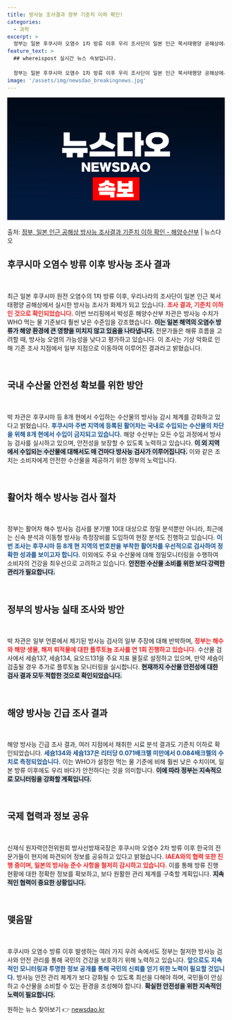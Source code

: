 ```yaml
---
title: 방사능 조사결과 정부 기준치 이하 확인!
categories:
  - 과학
excerpt: >
  정부는 일본 후쿠시마 오염수 1차 방류 이후 우리 조사단이 일본 인근 북서태평양 공해상에서 실시한 방사능 조…
feature_text: >
  ## whereispost 실시간 뉴스 속보입니다.

  정부는 일본 후쿠시마 오염수 1차 방류 이후 우리 조사단이 일본 인근 북서태평양 공해상에서 실시한 방사능 조…
image: '/assets/img/newsdao_breakingnews.jpg'
---
```


![뉴스다오 속보](/assets/img/newsdao_breakingnews.jpg)

<p>출처: <a href="https://newsdao.kr/2219" rel="dofollow">정부, 일본 인근 공해상 방사능 조사결과 기준치 이하 확인 - 해양수산부</a> | 뉴스다오</p>

<h2 data-ke-size="size26">후쿠시마 오염수 방류 이후 방사능 조사 결과</h2>

<p data-ke-size="size16">&nbsp;</p>
최근 일본 후쿠시마 원전 오염수의 1차 방류 이후, 우리나라의 조사단이 일본 인근 북서태평양 공해상에서 실시한 방사능 조사가 화제가 되고 있습니다. <b><span style="color: #ee2323;">조사 결과, 기준치 이하인 것으로 확인되었습니다.</span></b> 이번 브리핑에서 박성훈 해양수산부 차관은 방사능 수치가 WHO 먹는 물 기준보다 훨씬 낮은 수준임을 강조했습니다. <b><span style="background-color: #21538527;">이는 일본 해역의 오염수 방류가 해양 환경에 큰 영향을 미치지 않고 있음을 나타냅니다.</span></b> 전문가들은 해류 흐름을 고려할 때, 방사능 오염의 가능성을 낮다고 평가하고 있습니다. 이 조사는 기상 악화로 인해 기존 조사 지점에서 일부 지점으로 이동하여 이루어진 결과라고 밝혔습니다.</p>

<p data-ke-size="size16">&nbsp;</p>
<h2 data-ke-size="size26">국내 수산물 안전성 확보를 위한 방안</h2>

<p data-ke-size="size16">&nbsp;</p>
박 차관은 후쿠시마 등 8개 현에서 수입하는 수산물의 방사능 감시 체계를 강화하고 있다고 밝혔습니다. <b><span style="color: #1a5490;">후쿠시마 주변 지역에 등록된 활어차는 국내로 수입되는 수산물의 차단을 위해 8개 현에서 수입이 금지되고 있습니다.</span></b> 해양 수산부는 모든 수입 과정에서 방사능 검사를 실시하고 있으며, 안전성을 보장할 수 있도록 노력하고 있습니다. <b><span style="background-color: #21538527;">이 외 지역에서 수입되는 수산물에 대해서도 매 건마다 방사능 검사가 이루어집니다.</span></b> 이와 같은 조치는 소비자에게 안전한 수산물을 제공하기 위한 정부의 노력입니다.</p>

<p data-ke-size="size16">&nbsp;</p>
<h2 data-ke-size="size26">활어차 해수 방사능 검사 절차</h2>

<p data-ke-size="size16">&nbsp;</p>
정부는 활어차 해수 방사능 검사를 분기별 10대 대상으로 정밀 분석뿐만 아니라, 최근에는 신속 분석과 이동형 방사능 측정장비를 도입하여 현장 분석도 진행하고 있습니다. <b><span style="color: #1a5490;">이번 조사는 후쿠시마 등 8개 현 지역의 번호판을 부착한 활어차를 우선적으로 검사하여 정확한 성과를 보이고자 합니다.</span></b> 이외에도 주요 수산물에 대해 정밀모니터링을 수행하여 소비자의 건강을 최우선으로 고려하고 있습니다. <b><span style="background-color: #21538527;">안전한 수산물 소비를 위한 보다 강력한 관리가 필요합니다.</span></b></p>

<p data-ke-size="size16">&nbsp;</p>
<h2 data-ke-size="size26">정부의 방사능 실태 조사와 방안</h2>

<p data-ke-size="size16">&nbsp;</p>
박 차관은 일부 언론에서 제기된 방사능 검사의 일부 주장에 대해 반박하며, <b><span style="color: #ee2323;">정부는 해수와 해양 생물, 해저 퇴적물에 대한 플루토늄 조사를 연 1회 진행하고 있습니다.</span></b> 수산물 검사에서 세슘137, 세슘134, 요오드131을 주요 지표 물질로 설정하고 있으며, 만약 세슘이 검출될 경우 추가로 플루토늄 모니터링을 실시합니다. <b><span style="background-color: #21538527;">현재까지 수산물 안전성에 대한 검사 결과 모두 적합한 것으로 확인되었습니다.</span></b></p>

<p data-ke-size="size16">&nbsp;</p>
<h2 data-ke-size="size26">해양 방사능 긴급 조사 결과</h2>

<p data-ke-size="size16">&nbsp;</p>
해양 방사능 긴급 조사 결과, 여러 지점에서 채취한 시료 분석 결과도 기준치 이하로 확인되었습니다. <b><span style="color: #1a5490;">세슘134와 세슘137은 리터당 0.071배크렐 미만에서 0.084배크렐의 수치로 측정되었습니다.</span></b> 이는 WHO가 설정한 먹는 물 기준에 비해 훨씬 낮은 수치이며, 일본 방류 이후에도 우리 바다가 안전하다는 것을 의미합니다. <b><span style="background-color: #21538527;">이에 따라 정부는 지속적으로 모니터링을 강화할 계획입니다.</span></b></p>

<p data-ke-size="size16">&nbsp;</p>
<h2 data-ke-size="size26">국제 협력과 정보 공유</h2>

<p data-ke-size="size16">&nbsp;</p>
신재식 원자력안전위원회 방사선방재국장은 후쿠시마 오염수 2차 방류 이후 한국의 전문가들이 현지에 파견되어 정보를 공유하고 있다고 밝혔습니다. <b><span style="color: #ee2323;">IAEA와의 협력 또한 진행 중이며, 일본의 방사능 준수 사항을 철저히 감시하고 있습니다.</span></b> 이를 통해 방류 진행 현황에 대한 정확한 정보를 확보하고, 보다 원활한 관리 체계를 구축할 계획입니다. <b><span style="background-color: #21538527;">지속적인 협력이 중요한 상황입니다.</span></b></p>

<p data-ke-size="size16">&nbsp;</p>
<h2 data-ke-size="size26">맺음말</h2>

<p data-ke-size="size16">&nbsp;</p>
후쿠시마 오염수 방류 이후 발생하는 여러 가지 우려 속에서도 정부는 철저한 방사능 검사와 안전 관리를 통해 국민의 건강을 보호하기 위해 노력하고 있습니다. <b><span style="color: #1a5490;">앞으로도 지속적인 모니터링과 투명한 정보 공개를 통해 국민의 신뢰를 얻기 위한 노력이 필요할 것입니다.</span></b> 방사능 안전 관리 체계가 보다 강화될 수 있도록 최선을 다해야 하며, 국민들이 안심하고 수산물을 소비할 수 있는 환경을 조성해야 합니다. <b><span style="background-color: #21538527;">확실한 안전성을 위한 지속적인 노력이 필요합니다.</span></b></p> 

원하는 뉴스 찾아보기 👉 <a href="https://newsdao.kr" rel="dofollow">newsdao.kr</a>


